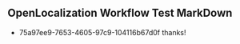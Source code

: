 ## OpenLocalization Workflow Test MarkDown
* 75a97ee9-7653-4605-97c9-104116b67d0f thanks!

<!--HONumber=Jul16_HO2-->


